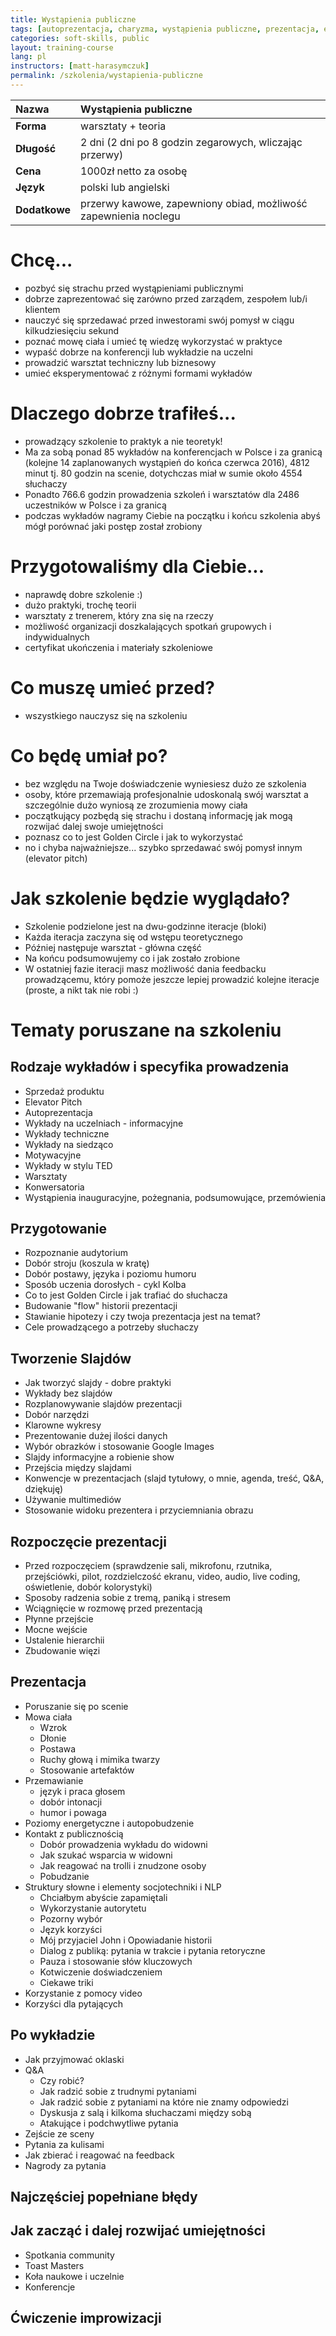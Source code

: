 ```yaml
---
title: Wystąpienia publiczne
tags: [autoprezentacja, charyzma, wystąpienia publiczne, prezentacja, elevator pitch, warsztat]
categories: soft-skills, public
layout: training-course
lang: pl
instructors: [matt-harasymczuk]
permalink: /szkolenia/wystapienia-publiczne
---
```


| Nazwa         | Wystąpienia publiczne                                           |
|:--------------|:----------------------------------------------------------------|
| **Forma**     | warsztaty + teoria                                              |
| **Długość**   | 2 dni (2 dni po 8 godzin zegarowych, wliczając przerwy)         |
| **Cena**      | 1000zł netto za osobę                                           |
| **Język**     | polski lub angielski                                            |
| **Dodatkowe** | przerwy kawowe, zapewniony obiad, możliwość zapewnienia noclegu |

Chcę...
=======
* pozbyć się strachu przed wystąpieniami publicznymi
* dobrze zaprezentować się zarówno przed zarządem, zespołem lub/i klientem
* nauczyć się sprzedawać przed inwestorami swój pomysł w ciągu kilkudziesięciu sekund
* poznać mowę ciała i umieć tę wiedzę wykorzystać w praktyce
* wypaść dobrze na konferencji lub wykładzie na uczelni
* prowadzić warsztat techniczny lub biznesowy
* umieć eksperymentować z różnymi formami wykładów

Dlaczego dobrze trafiłeś...
===========================
* prowadzący szkolenie to praktyk a nie teoretyk!
* Ma za sobą ponad 85 wykładów na konferencjach w Polsce i za granicą (kolejne 14 zaplanowanych wystąpień do końca czerwca 2016), 4812 minut tj. 80 godzin na scenie, dotychczas miał w sumie około 4554 słuchaczy
* Ponadto 766.6 godzin prowadzenia szkoleń i warsztatów dla 2486 uczestników w Polsce i za granicą
* podczas wykładów nagramy Ciebie na początku i końcu szkolenia abyś mógł porównać jaki postęp został zrobiony

Przygotowaliśmy dla Ciebie...
=============================
* naprawdę dobre szkolenie :)
* dużo praktyki, trochę teorii
* warsztaty z trenerem, który zna się na rzeczy
* możliwość organizacji doszkalających spotkań grupowych i indywidualnych
* certyfikat ukończenia i materiały szkoleniowe

Co muszę umieć przed?
=====================
* wszystkiego nauczysz się na szkoleniu

Co będę umiał po?
=================
* bez względu na Twoje doświadczenie wyniesiesz dużo ze szkolenia
* osoby, które przemawiają profesjonalnie udoskonalą swój warsztat a szczególnie dużo wyniosą ze zrozumienia mowy ciała
* początkujący pozbędą się strachu i dostaną informację jak mogą rozwijać dalej swoje umiejętności
* poznasz co to jest Golden Circle i jak to wykorzystać
* no i chyba najważniejsze... szybko sprzedawać swój pomysł innym (elevator pitch)

Jak szkolenie będzie wyglądało?
===============================
* Szkolenie podzielone jest na dwu-godzinne iteracje (bloki)
* Każda iteracja zaczyna się od wstępu teoretycznego
* Później następuje warsztat - główna część
* Na końcu podsumowujemy co i jak zostało zrobione
* W ostatniej fazie iteracji masz możliwość dania feedbacku prowadzącemu, który pomoże jeszcze lepiej prowadzić kolejne iteracje (proste, a nikt tak nie robi :)

Tematy poruszane na szkoleniu
=============================

Rodzaje wykładów i specyfika prowadzenia
----------------------------------------
* Sprzedaż produktu
* Elevator Pitch
* Autoprezentacja
* Wykłady na uczelniach - informacyjne
* Wykłady techniczne
* Wykłady na siedząco
* Motywacyjne
* Wykłady w stylu TED
* Warsztaty
* Konwersatoria
* Wystąpienia inauguracyjne, pożegnania, podsumowujące, przemówienia

Przygotowanie
-------------
* Rozpoznanie audytorium
* Dobór stroju (koszula w kratę)
* Dobór postawy, języka i poziomu humoru
* Sposób uczenia dorosłych - cykl Kolba
* Co to jest Golden Circle i jak trafiać do słuchacza
* Budowanie "flow" historii prezentacji
* Stawianie hipotezy i czy twoja prezentacja jest na temat?
* Cele prowadzącego a potrzeby słuchaczy

Tworzenie Slajdów
-----------------
* Jak tworzyć slajdy - dobre praktyki
* Wykłady bez slajdów
* Rozplanowywanie slajdów prezentacji
* Dobór narzędzi
* Klarowne wykresy
* Prezentowanie dużej ilości danych
* Wybór obrazków i stosowanie Google Images
* Slajdy informacyjne a robienie show
* Przejścia między slajdami
* Konwencje w prezentacjach (slajd tytułowy, o mnie, agenda, treść, Q&A, dziękuję)
* Używanie multimediów
* Stosowanie widoku prezentera i przyciemniania obrazu

Rozpoczęcie prezentacji
-----------------------
* Przed rozpoczęciem (sprawdzenie sali, mikrofonu, rzutnika, przejściówki, pilot, rozdzielczość ekranu, video, audio, live coding, oświetlenie, dobór kolorystyki)
* Sposoby radzenia sobie z tremą, paniką i stresem
* Wciągnięcie w rozmowę przed prezentacją
* Płynne przejście
* Mocne wejście
* Ustalenie hierarchii
* Zbudowanie więzi

Prezentacja
-----------
* Poruszanie się po scenie
* Mowa ciała
    - Wzrok
    - Dłonie
    - Postawa
    - Ruchy głową i mimika twarzy
    - Stosowanie artefaktów
* Przemawianie
    - język i praca głosem
    - dobór intonacji
    - humor i powaga
* Poziomy energetyczne i autopobudzenie
* Kontakt z publicznością
    - Dobór prowadzenia wykładu do widowni
    - Jak szukać wsparcia w widowni
    - Jak reagować na trolli i znudzone osoby
    - Pobudzanie
* Struktury słowne i elementy socjotechniki i NLP
    - Chciałbym abyście zapamiętali
    - Wykorzystanie autorytetu
    - Pozorny wybór
    - Język korzyści
    - Mój przyjaciel John i Opowiadanie historii
    - Dialog z publiką: pytania w trakcie i pytania retoryczne
    - Pauza i stosowanie słów kluczowych
    - Kotwiczenie doświadczeniem
    - Ciekawe triki
* Korzystanie z pomocy video
* Korzyści dla pytających

Po wykładzie
------------
* Jak przyjmować oklaski
* Q&A
    - Czy robić?
    - Jak radzić sobie z trudnymi pytaniami
    - Jak radzić sobie z pytaniami na które nie znamy odpowiedzi
    - Dyskusja z salą i kilkoma słuchaczami między sobą
    - Atakujące i podchwytliwe pytania
* Zejście ze sceny
* Pytania za kulisami
* Jak zbierać i reagować na feedback
* Nagrody za pytania

Najczęściej popełniane błędy
----------------------------

Jak zacząć i dalej rozwijać umiejętności
----------------------------------------
* Spotkania community
* Toast Masters
* Koła naukowe i uczelnie
* Konferencje

Ćwiczenie improwizacji
----------------------
